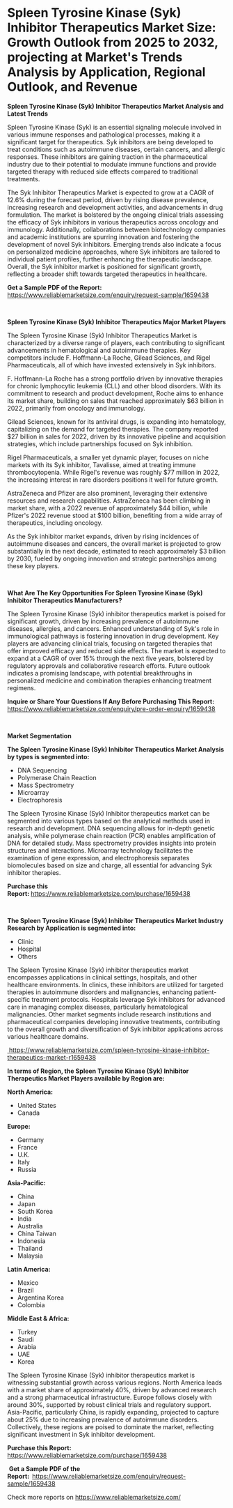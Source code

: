 <p><h1>Spleen Tyrosine Kinase (Syk) Inhibitor Therapeutics Market Size: Growth Outlook from 2025 to 2032, projecting at Market's Trends Analysis by Application, Regional Outlook, and Revenue</h1></p><p><strong>Spleen Tyrosine Kinase (Syk) Inhibitor Therapeutics Market Analysis and Latest Trends</strong></p>
<p><p>Spleen Tyrosine Kinase (Syk) is an essential signaling molecule involved in various immune responses and pathological processes, making it a significant target for therapeutics. Syk inhibitors are being developed to treat conditions such as autoimmune diseases, certain cancers, and allergic responses. These inhibitors are gaining traction in the pharmaceutical industry due to their potential to modulate immune functions and provide targeted therapy with reduced side effects compared to traditional treatments.</p><p>The Syk Inhibitor Therapeutics Market is expected to grow at a CAGR of 12.6% during the forecast period, driven by rising disease prevalence, increasing research and development activities, and advancements in drug formulation. The market is bolstered by the ongoing clinical trials assessing the efficacy of Syk inhibitors in various therapeutics across oncology and immunology. Additionally, collaborations between biotechnology companies and academic institutions are spurring innovation and fostering the development of novel Syk inhibitors. Emerging trends also indicate a focus on personalized medicine approaches, where Syk inhibitors are tailored to individual patient profiles, further enhancing the therapeutic landscape. Overall, the Syk inhibitor market is positioned for significant growth, reflecting a broader shift towards targeted therapeutics in healthcare.</p></p>
<p><strong>Get a Sample PDF of the Report:&nbsp;</strong> <a href="https://www.reliablemarketsize.com/enquiry/request-sample/1659438?utm_campaign=3055&utm_medium=2&utm_source=Github&utm_content=ia&utm_term=23032025&utm_id=spleen-tyrosine-kinase-syk-inhibitor-therapeutics">https://www.reliablemarketsize.com/enquiry/request-sample/1659438</a></p>
<p>&nbsp;</p>
<p><strong>Spleen Tyrosine Kinase (Syk) Inhibitor Therapeutics Major Market Players</strong></p>
<p><p>The Spleen Tyrosine Kinase (Syk) Inhibitor Therapeutics Market is characterized by a diverse range of players, each contributing to significant advancements in hematological and autoimmune therapies. Key competitors include F. Hoffmann-La Roche, Gilead Sciences, and Rigel Pharmaceuticals, all of which have invested extensively in Syk inhibitors.</p><p>F. Hoffmann-La Roche has a strong portfolio driven by innovative therapies for chronic lymphocytic leukemia (CLL) and other blood disorders. With its commitment to research and product development, Roche aims to enhance its market share, building on sales that reached approximately $63 billion in 2022, primarily from oncology and immunology.</p><p>Gilead Sciences, known for its antiviral drugs, is expanding into hematology, capitalizing on the demand for targeted therapies. The company reported $27 billion in sales for 2022, driven by its innovative pipeline and acquisition strategies, which include partnerships focused on Syk inhibition.</p><p>Rigel Pharmaceuticals, a smaller yet dynamic player, focuses on niche markets with its Syk inhibitor, Tavalisse, aimed at treating immune thrombocytopenia. While Rigel's revenue was roughly $77 million in 2022, the increasing interest in rare disorders positions it well for future growth.</p><p>AstraZeneca and Pfizer are also prominent, leveraging their extensive resources and research capabilities. AstraZeneca has been climbing in market share, with a 2022 revenue of approximately $44 billion, while Pfizer's 2022 revenue stood at $100 billion, benefiting from a wide array of therapeutics, including oncology.</p><p>As the Syk inhibitor market expands, driven by rising incidences of autoimmune diseases and cancers, the overall market is projected to grow substantially in the next decade, estimated to reach approximately $3 billion by 2030, fueled by ongoing innovation and strategic partnerships among these key players.</p></p>
<p>&nbsp;</p>
<p><strong>What Are The Key Opportunities For Spleen Tyrosine Kinase (Syk) Inhibitor Therapeutics Manufacturers?</strong></p>
<p><p>The Spleen Tyrosine Kinase (Syk) inhibitor therapeutics market is poised for significant growth, driven by increasing prevalence of autoimmune diseases, allergies, and cancers. Enhanced understanding of Syk's role in immunological pathways is fostering innovation in drug development. Key players are advancing clinical trials, focusing on targeted therapies that offer improved efficacy and reduced side effects. The market is expected to expand at a CAGR of over 15% through the next five years, bolstered by regulatory approvals and collaborative research efforts. Future outlook indicates a promising landscape, with potential breakthroughs in personalized medicine and combination therapies enhancing treatment regimens.</p></p>
<p><strong>Inquire or Share Your Questions If Any Before Purchasing This Report:</strong> <a href="https://www.reliablemarketsize.com/enquiry/pre-order-enquiry/1659438?utm_campaign=3055&utm_medium=2&utm_source=Github&utm_content=ia&utm_term=23032025&utm_id=spleen-tyrosine-kinase-syk-inhibitor-therapeutics">https://www.reliablemarketsize.com/enquiry/pre-order-enquiry/1659438</a></p>
<p>&nbsp;</p>
<p><strong>Market Segmentation</strong></p>
<p><strong>The Spleen Tyrosine Kinase (Syk) Inhibitor Therapeutics Market Analysis by types is segmented into:</strong></p>
<p><ul><li>DNA Sequencing</li><li>Polymerase Chain Reaction</li><li>Mass Spectrometry</li><li>Microarray</li><li>Electrophoresis</li></ul></p>
<p><p>The Spleen Tyrosine Kinase (Syk) Inhibitor therapeutics market can be segmented into various types based on the analytical methods used in research and development. DNA sequencing allows for in-depth genetic analysis, while polymerase chain reaction (PCR) enables amplification of DNA for detailed study. Mass spectrometry provides insights into protein structures and interactions. Microarray technology facilitates the examination of gene expression, and electrophoresis separates biomolecules based on size and charge, all essential for advancing Syk inhibitor therapies.</p></p>
<p><strong>Purchase this Report:&nbsp;</strong><a href="https://www.reliablemarketsize.com/purchase/1659438?utm_campaign=3055&utm_medium=2&utm_source=Github&utm_content=ia&utm_term=23032025&utm_id=spleen-tyrosine-kinase-syk-inhibitor-therapeutics">https://www.reliablemarketsize.com/purchase/1659438</a></p>
<p>&nbsp;</p>
<p><strong>The Spleen Tyrosine Kinase (Syk) Inhibitor Therapeutics Market Industry Research by Application is segmented into:</strong></p>
<p><ul><li>Clinic</li><li>Hospital</li><li>Others</li></ul></p>
<p><p>The Spleen Tyrosine Kinase (Syk) inhibitor therapeutics market encompasses applications in clinical settings, hospitals, and other healthcare environments. In clinics, these inhibitors are utilized for targeted therapies in autoimmune disorders and malignancies, enhancing patient-specific treatment protocols. Hospitals leverage Syk inhibitors for advanced care in managing complex diseases, particularly hematological malignancies. Other market segments include research institutions and pharmaceutical companies developing innovative treatments, contributing to the overall growth and diversification of Syk inhibitor applications across various healthcare domains.</p></p>
<p><a href="https://www.reliablemarketsize.com/spleen-tyrosine-kinase-inhibitor-therapeutics-market-r1659438?utm_campaign=3055&utm_medium=2&utm_source=Github&utm_content=ia&utm_term=23032025&utm_id=spleen-tyrosine-kinase-syk-inhibitor-therapeutics">&nbsp;https://www.reliablemarketsize.com/spleen-tyrosine-kinase-inhibitor-therapeutics-market-r1659438</a></p>
<p><strong>In terms of Region, the Spleen Tyrosine Kinase (Syk) Inhibitor Therapeutics Market Players available by Region are:</strong></p>
<p>
    <p> <strong> North America: </strong>
        <ul>
            <li>United States</li>
            <li>Canada</li>
        </ul>
        </p> 
    <p> <strong> Europe: </strong>
        <ul>
            <li>Germany</li>
            <li>France</li>
            <li>U.K.</li>
            <li>Italy</li>
            <li>Russia</li>
        </ul>
        </p> 
    <p> <strong> Asia-Pacific: </strong>
        <ul>
            <li>China</li>
            <li>Japan</li>
            <li>South Korea</li>
            <li>India</li>
            <li>Australia</li>
            <li>China Taiwan</li>
            <li>Indonesia</li>
            <li>Thailand</li>
            <li>Malaysia</li>
        </ul>
        </p> 
    <p> <strong> Latin America: </strong>
        <ul>
            <li>Mexico</li>
            <li>Brazil</li>
            <li>Argentina Korea</li>
            <li>Colombia</li>
        </ul>
        </p> 
    <p> <strong> Middle East & Africa: </strong>
        <ul>
            <li>Turkey</li>
            <li>Saudi</li>
            <li>Arabia</li>
            <li>UAE</li>
            <li>Korea</li>
        </ul>
    </p>
    </p>
<p><p>The Spleen Tyrosine Kinase (Syk) inhibitor therapeutics market is witnessing substantial growth across various regions. North America leads with a market share of approximately 40%, driven by advanced research and a strong pharmaceutical infrastructure. Europe follows closely with around 30%, supported by robust clinical trials and regulatory support. Asia-Pacific, particularly China, is rapidly expanding, projected to capture about 25% due to increasing prevalence of autoimmune disorders. Collectively, these regions are poised to dominate the market, reflecting significant investment in Syk inhibitor development.</p></p>
<p><strong>Purchase this Report: </strong><a href="https://www.reliablemarketsize.com/purchase/1659438?utm_campaign=3055&utm_medium=2&utm_source=Github&utm_content=ia&utm_term=23032025&utm_id=spleen-tyrosine-kinase-syk-inhibitor-therapeutics">https://www.reliablemarketsize.com/purchase/1659438</a></p>
<p>&nbsp;<strong>Get a Sample PDF of the Report:&nbsp;&nbsp;</strong><a href="https://www.reliablemarketsize.com/enquiry/request-sample/1659438?utm_campaign=3055&utm_medium=2&utm_source=Github&utm_content=ia&utm_term=23032025&utm_id=spleen-tyrosine-kinase-syk-inhibitor-therapeutics">https://www.reliablemarketsize.com/enquiry/request-sample/1659438</a></p>
<p><strong></strong></p>
<p>Check more reports on <a href="https://www.reliablemarketsize.com/?utm_campaign=3055&utm_medium=2&utm_source=Github&utm_content=ia&utm_term=23032025&utm_id=spleen-tyrosine-kinase-syk-inhibitor-therapeutics">https://www.reliablemarketsize.com/</a></p>